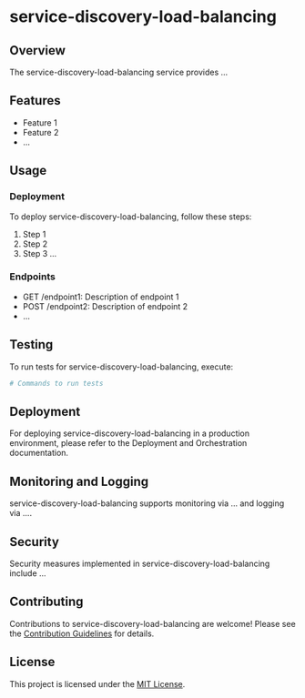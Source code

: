 # service-discovery-load-balancing

## Overview
The service-discovery-load-balancing service provides ...

## Features
- Feature 1
- Feature 2
- ...

## Usage
### Deployment
To deploy service-discovery-load-balancing, follow these steps:
1. Step 1
2. Step 2
3. Step 3
...

### Endpoints
- GET /endpoint1: Description of endpoint 1
- POST /endpoint2: Description of endpoint 2
- ...

## Testing
To run tests for service-discovery-load-balancing, execute:
```bash
# Commands to run tests
```

## Deployment
For deploying service-discovery-load-balancing in a production environment, please refer to the Deployment and Orchestration documentation.

## Monitoring and Logging
service-discovery-load-balancing supports monitoring via ... and logging via ....

## Security
Security measures implemented in service-discovery-load-balancing include ...

## Contributing
Contributions to service-discovery-load-balancing are welcome! Please see the [Contribution Guidelines](CONTRIBUTING.md) for details.

## License
This project is licensed under the [MIT License](LICENSE).
